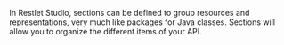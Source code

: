 In Restlet Studio, sections can be defined to group resources and representations, very much like packages for Java classes. Sections will allow you to organize the different items of your API.